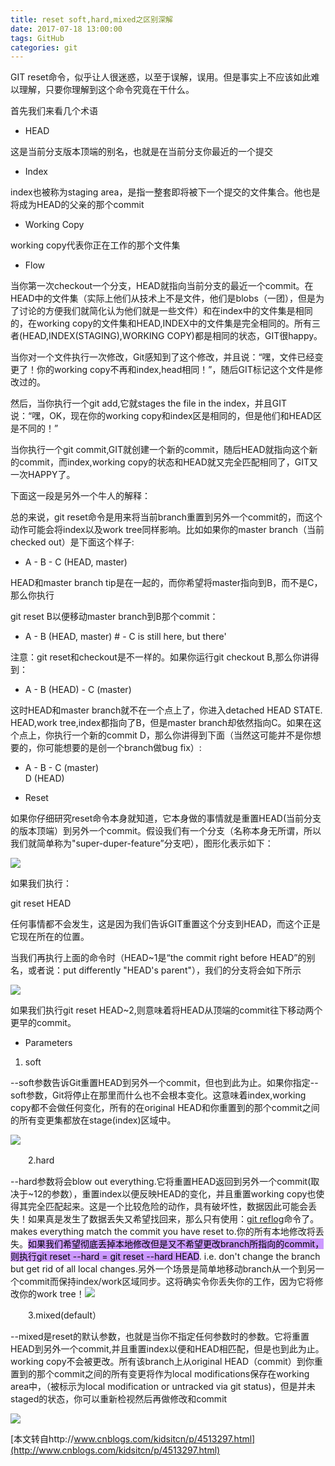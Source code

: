 ```yaml
---
title: reset soft,hard,mixed之区别深解
date: 2017-07-18 13:00:00
tags: GitHub
categories: git
---
```

GIT reset命令，似乎让人很迷惑，以至于误解，误用。但是事实上不应该如此难以理解，只要你理解到这个命令究竟在干什么。

首先我们来看几个术语

*   HEAD

这是当前分支版本顶端的别名，也就是在当前分支你最近的一个提交

*   Index

index也被称为staging area，是指一整套即将被下一个提交的文件集合。他也是将成为HEAD的父亲的那个commit

*   Working Copy

working copy代表你正在工作的那个文件集

*   Flow

当你第一次checkout一个分支，HEAD就指向当前分支的最近一个commit。在HEAD中的文件集（实际上他们从技术上不是文件，他们是blobs（一团），但是为了讨论的方便我们就简化认为他们就是一些文件）和在index中的文件集是相同的，在working copy的文件集和HEAD,INDEX中的文件集是完全相同的。所有三者(HEAD,INDEX(STAGING),WORKING COPY)都是相同的状态，GIT很happy。

当你对一个文件执行一次修改，Git感知到了这个修改，并且说：“嘿，文件已经变更了！你的working copy不再和index,head相同！”，随后GIT标记这个文件是修改过的。

然后，当你执行一个git add,它就stages the file in the index，并且GIT说：“嘿，OK，现在你的working copy和index区是相同的，但是他们和HEAD区是不同的！”

当你执行一个git commit,GIT就创建一个新的commit，随后HEAD就指向这个新的commit，而index,working copy的状态和HEAD就又完全匹配相同了，GIT又一次HAPPY了。

下面这一段是另外一个牛人的解释：

总的来说，git reset命令是用来将当前branch重置到另外一个commit的，而这个动作可能会将index以及work tree同样影响。比如如果你的master branch（当前checked out）是下面这个样子:


- A - B - C (HEAD, master)


HEAD和master branch tip是在一起的，而你希望将master指向到B，而不是C，那么你执行

git reset B以便移动master branch到B那个commit：


- A - B (HEAD, master)      # - C is still here, but there'

注意：git reset和checkout是不一样的。如果你运行git checkout B,那么你讲得到：


- A - B (HEAD) - C (master)


这时HEAD和master branch就不在一个点上了，你进入detached HEAD STATE. HEAD,work tree,index都指向了B，但是master branch却依然指向C。如果在这个点上，你执行一个新的commit D，那么你讲得到下面（当然这可能并不是你想要的，你可能想要的是创一个branch做bug fix）:


- A - B - C (master)
       \
        D (HEAD)


*   Reset

如果你仔细研究reset命令本身就知道，它本身做的事情就是重置HEAD(当前分支的版本顶端）到另外一个commit。假设我们有一个分支（名称本身无所谓，所以我们就简单称为"super-duper-feature”分支吧），图形化表示如下：

![](http://images0.cnblogs.com/blog2015/737565/201505/182225251979460.png)

如果我们执行：


git reset HEAD


任何事情都不会发生，这是因为我们告诉GIT重置这个分支到HEAD，而这个正是它现在所在的位置。




当我们再执行上面的命令时（HEAD~1是“the commit right before HEAD”的别名，或者说：put differently "HEAD's parent"），我们的分支将会如下所示

![](http://images0.cnblogs.com/blog2015/737565/201505/182229495415187.png)

如果我们执行git reset HEAD~2,则意味着将HEAD从顶端的commit往下移动两个更早的commit。

*   Parameters

1.  soft

--soft参数告诉Git重置HEAD到另外一个commit，但也到此为止。如果你指定--soft参数，Git将停止在那里而什么也不会根本变化。这意味着index,working copy都不会做任何变化，所有的在original HEAD和你重置到的那个commit之间的所有变更集都放在stage(index)区域中。

![](http://images0.cnblogs.com/blog2015/737565/201505/182237338854646.png)

　　2.hard

--hard参数将会blow out everything.它将重置HEAD返回到另外一个commit(取决于~12的参数），重置index以便反映HEAD的变化，并且重置working copy也使得其完全匹配起来。这是一个比较危险的动作，具有破坏性，数据因此可能会丢失！如果真是发生了数据丢失又希望找回来，那么只有使用：[git reflog](http://blog.csdn.net/ibingow/article/details/7541402)命令了。makes everything match the commit you have reset to.你的所有本地修改将丢失。<span style="color: #000000; background-color: #cc99ff;">如果我们希望彻底丢掉本地修改但是又不希望更改branch所指向的commit，则执行git reset --hard = git reset --hard HEAD</span>. i.e. don't change the branch but get rid of all local changes.另外一个场景是简单地移动branch从一个到另一个commit而保持index/work区域同步。这将确实令你丢失你的工作，因为它将修改你的work tree！![](http://images0.cnblogs.com/blog2015/737565/201505/182238305101646.png)

　　3.mixed(default）

--mixed是reset的默认参数，也就是当你不指定任何参数时的参数。它将重置HEAD到另外一个commit,并且重置index以便和HEAD相匹配，但是也到此为止。working copy不会被更改。所有该branch上从original HEAD（commit）到你重置到的那个commit之间的所有变更将作为local modifications保存在working area中，（被标示为local modification or untracked via git status)，但是并未staged的状态，你可以重新检视然后再做修改和commit

![](http://images0.cnblogs.com/blog2015/737565/201505/182238202609380.png)

[本文转自http://www.cnblogs.com/kidsitcn/p/4513297.html](http://www.cnblogs.com/kidsitcn/p/4513297.html)
